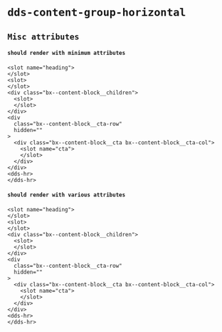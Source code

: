 # `dds-content-group-horizontal`

## `Misc attributes`

####   `should render with minimum attributes`

```
<slot name="heading">
</slot>
<slot>
</slot>
<div class="bx--content-block__children">
  <slot>
  </slot>
</div>
<div
  class="bx--content-block__cta-row"
  hidden=""
>
  <div class="bx--content-block__cta bx--content-block__cta-col">
    <slot name="cta">
    </slot>
  </div>
</div>
<dds-hr>
</dds-hr>

```

####   `should render with various attributes`

```
<slot name="heading">
</slot>
<slot>
</slot>
<div class="bx--content-block__children">
  <slot>
  </slot>
</div>
<div
  class="bx--content-block__cta-row"
  hidden=""
>
  <div class="bx--content-block__cta bx--content-block__cta-col">
    <slot name="cta">
    </slot>
  </div>
</div>
<dds-hr>
</dds-hr>

```


